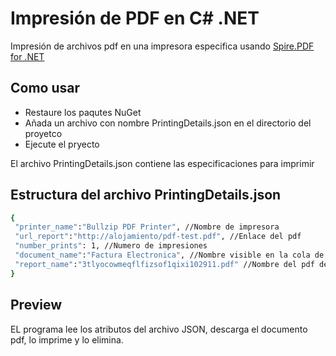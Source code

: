 # Impresión de PDF en C# .NET
Impresión de archivos pdf en una impresora especifica usando [Spire.PDF for .NET](https://www.jianshu.com/go-wild?ac=2&url=https%3A%2F%2Fwww.e-iceblue.cn%2FDownloads%2FSpire-PDF-NET.html)

## Como usar
* Restaure los paqutes NuGet 
* Añada un archivo con nombre PrintingDetails.json en el directorio del proyetco
* Ejecute el pryecto

El archivo PrintingDetails.json contiene las especificaciones para imprimir

## Estructura del archivo PrintingDetails.json
```bash
{
 "printer_name":"Bullzip PDF Printer", //Nombre de impresora
 "url_report":"http://alojamiento/pdf-test.pdf", //Enlace del pdf
 "number_prints": 1, //Numero de impresiones
 "document_name":"Factura Electronica", //Nombre visible en la cola de impresion
 "report_name":"3tlyocowmeqflfizsof1qixi102911.pdf" //Nombre del pdf descargado, la extension .pdf es necesaria
}
```
## Preview
EL programa lee los atributos del archivo JSON, descarga el documento pdf, lo imprime y lo elimina.
